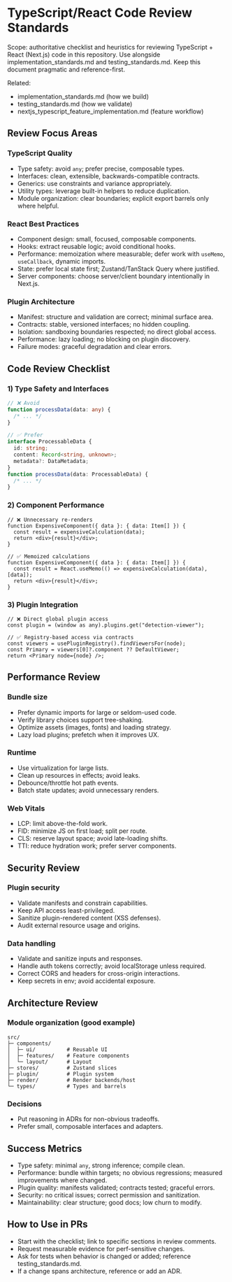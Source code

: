 # TypeScript/React Code Review Standards

Scope: authoritative checklist and heuristics for reviewing TypeScript + React (Next.js) code in this repository. Use alongside implementation_standards.md and testing_standards.md. Keep this document pragmatic and reference-first.

Related:

- implementation_standards.md (how we build)
- testing_standards.md (how we validate)
- nextjs_typescript_feature_implementation.md (feature workflow)

## Review Focus Areas

### TypeScript Quality

- Type safety: avoid `any`; prefer precise, composable types.
- Interfaces: clean, extensible, backwards-compatible contracts.
- Generics: use constraints and variance appropriately.
- Utility types: leverage built-in helpers to reduce duplication.
- Module organization: clear boundaries; explicit export barrels only where helpful.

### React Best Practices

- Component design: small, focused, composable components.
- Hooks: extract reusable logic; avoid conditional hooks.
- Performance: memoization where measurable; defer work with `useMemo`, `useCallback`, dynamic imports.
- State: prefer local state first; Zustand/TanStack Query where justified.
- Server components: choose server/client boundary intentionally in Next.js.

### Plugin Architecture

- Manifest: structure and validation are correct; minimal surface area.
- Contracts: stable, versioned interfaces; no hidden coupling.
- Isolation: sandboxing boundaries respected; no direct global access.
- Performance: lazy loading; no blocking on plugin discovery.
- Failure modes: graceful degradation and clear errors.

## Code Review Checklist

### 1) Type Safety and Interfaces

```ts
// ❌ Avoid
function processData(data: any) {
  /* ... */
}

// ✅ Prefer
interface ProcessableData {
  id: string;
  content: Record<string, unknown>;
  metadata?: DataMetadata;
}
function processData(data: ProcessableData) {
  /* ... */
}
```

### 2) Component Performance

```tsx
// ❌ Unnecessary re-renders
function ExpensiveComponent({ data }: { data: Item[] }) {
  const result = expensiveCalculation(data);
  return <div>{result}</div>;
}

// ✅ Memoized calculations
function ExpensiveComponent({ data }: { data: Item[] }) {
  const result = React.useMemo(() => expensiveCalculation(data), [data]);
  return <div>{result}</div>;
}
```

### 3) Plugin Integration

```tsx
// ❌ Direct global plugin access
const plugin = (window as any).plugins.get("detection-viewer");

// ✅ Registry-based access via contracts
const viewers = usePluginRegistry().findViewersFor(node);
const Primary = viewers[0]?.component ?? DefaultViewer;
return <Primary node={node} />;
```

## Performance Review

### Bundle size

- Prefer dynamic imports for large or seldom-used code.
- Verify library choices support tree-shaking.
- Optimize assets (images, fonts) and loading strategy.
- Lazy load plugins; prefetch when it improves UX.

### Runtime

- Use virtualization for large lists.
- Clean up resources in effects; avoid leaks.
- Debounce/throttle hot path events.
- Batch state updates; avoid unnecessary renders.

### Web Vitals

- LCP: limit above-the-fold work.
- FID: minimize JS on first load; split per route.
- CLS: reserve layout space; avoid late-loading shifts.
- TTI: reduce hydration work; prefer server components.

## Security Review

### Plugin security

- Validate manifests and constrain capabilities.
- Keep API access least-privileged.
- Sanitize plugin-rendered content (XSS defenses).
- Audit external resource usage and origins.

### Data handling

- Validate and sanitize inputs and responses.
- Handle auth tokens correctly; avoid localStorage unless required.
- Correct CORS and headers for cross-origin interactions.
- Keep secrets in env; avoid accidental exposure.

## Architecture Review

### Module organization (good example)

```text
src/
├─ components/
│  ├─ ui/          # Reusable UI
│  ├─ features/    # Feature components
│  └─ layout/      # Layout
├─ stores/         # Zustand slices
├─ plugin/         # Plugin system
├─ render/         # Render backends/host
└─ types/          # Types and barrels
```

### Decisions

- Put reasoning in ADRs for non-obvious tradeoffs.
- Prefer small, composable interfaces and adapters.

## Success Metrics

- Type safety: minimal `any`, strong inference; compile clean.
- Performance: bundle within targets; no obvious regressions; measured improvements where changed.
- Plugin quality: manifests validated; contracts tested; graceful errors.
- Security: no critical issues; correct permission and sanitization.
- Maintainability: clear structure; good docs; low churn to modify.

## How to Use in PRs

- Start with the checklist; link to specific sections in review comments.
- Request measurable evidence for perf-sensitive changes.
- Ask for tests when behavior is changed or added; reference testing_standards.md.
- If a change spans architecture, reference or add an ADR.
